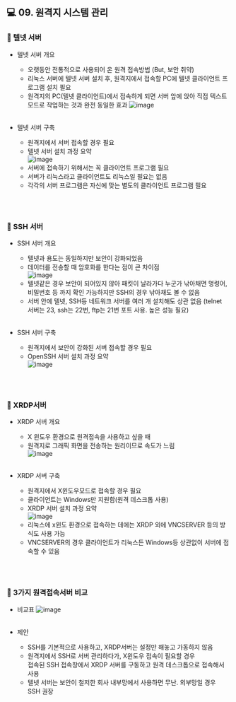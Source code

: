 ## 💻 09. 원격지 시스템 관리
### 🔎 텔넷 서버
* 텔넷 서버 개요
  * 오랫동안 전통적으로 사용되어 온 원격 접속방법 (But, 보안 취약)
  * 리눅스 서버에 텔넷 서버 설치 후, 원격지에서 접속할 PC에 텔넷 클라이언트 프로그램 설치 필요
  * 원격지의 PC(텔넷 클라이언트)에서 접속하게 되면 서버 앞에 앉아 직접 텍스트 모드로 작업하는 것과 완전 동일한 효과
![image](https://user-images.githubusercontent.com/54934681/112106126-9ac5d380-8bf0-11eb-932c-63cd1e72c39c.png)
<br/><br/>

* 텔넷 서버 구축
  * 원격지에서 서버 접속할 경우 필요
  * 텔넷 서버 설치 과정 요약<br/>
![image](https://user-images.githubusercontent.com/54934681/112106289-d6f93400-8bf0-11eb-9c6c-37d99bf6f31b.png)
  * 서버에 접속하기 위해서는 꼭 클라이언트 프로그램 필요
  * 서버가 리눅스라고 클라이언트도 리눅스일 필요는 없음
  * 각각의 서버 프로그램은 자신에 맞는 별도의 클라이언트 프로그램 필요<br/><br/>
<br/>


### 🔎 SSH 서버
* SSH 서버 개요
  * 텔넷과 용도는 동일하지만 보안이 강화되었음
  * 데이터를 전송할 때 암호화를 한다는 점이 큰 차이점<br/>
![image](https://user-images.githubusercontent.com/54934681/112106475-1162d100-8bf1-11eb-936d-4c1a030aa0b9.png)
  * 텔넷같은 경우 보안이 되어있지 않아 패킷이 날라가다 누군가 낚아채면 명령어, 비밀번호 등 까지 확인 가능하지만 SSH의 경우 낚아채도 볼 수 없음
  * 서버 안에 텔넷, SSH등 네트워크 서버를 여러 개 설치해도 상관 없음 (telnet 서버는 23, ssh는 22번, ftp는 21번 포트 사용. 높은 성능 필요)
<br/><br/>

* SSH 서버 구축
  * 원격지에서 보안이 강화된 서버 접속할 경우 필요
  * OpenSSH 서버 설치 과정 요약<br/>
![image](https://user-images.githubusercontent.com/54934681/112106546-2a6b8200-8bf1-11eb-9a34-d7bc78d6c56b.png)
<br/><br/>
<br/>



### 🔎 XRDP서버
* XRDP 서버 개요
  * X 윈도우 환경으로 원격접속을 사용하고 싶을 때
  * 원격지로 그래픽 화면을 전송하는 원리이므로 속도가 느림<br/>
![image](https://user-images.githubusercontent.com/54934681/112106685-5424a900-8bf1-11eb-8a17-78fe6559c304.png)
<br/><br/>

* XRDP 서버 구축
  * 원격지에서 X윈도우모드로 접속할 경우 필요
  * 클라이언트는 Windows만 지원함(원격 데스크톱 사용)
  * XRDP 서버 설치 과정 요약<br/>
![image](https://user-images.githubusercontent.com/54934681/112106771-6f8fb400-8bf1-11eb-83a3-f8ac09a6339f.png)
  * 리눅스에 x윈도 환경으로 접속하는 데에는 XRDP 외에 VNCSERVER 등의 방식도 사용 가능
  * VNCSERVER의 경우 클라이언트가 리눅스든 Windows등 상관없이 서버에 접속할 수 있음
<br/><br/>
<br/>


### 🔎 3가지 원격접속서버 비교
* 비교표
![image](https://user-images.githubusercontent.com/54934681/112106907-96e68100-8bf1-11eb-9bdf-2c20bcffa99b.png)
<br/><br/>

* 제안
  * SSH를 기본적으로 사용하고, XRDP서버는 설정만 해놓고 가동하지 않음
  * 원격지에서 SSH로 서버 관리하다가, X윈도우 접속이 필요할 경우<br/>접속된 SSH 접속창에서 XRDP 서버를 구동하고 원격 데스크톱으로 접속해서 사용
  * 텔넷 서버는 보안이 철저한 회사 내부망에서 사용하면 무난. 외부망일 경우 SSH 권장
<br/><br/>
<br/>
